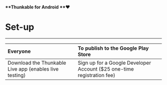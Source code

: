 #### **Thunkable for Android **❤

# **Set-up**

---

| Everyone | To publish to the Google Play Store |
| :--- | :--- |
| Download the Thunkable Live app \(enables live testing\) | Sign up for a Google Developer Account \($25 one-time registration fee\) |



